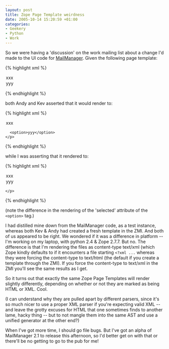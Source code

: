 ```yaml
---
layout: post
title: Zope Page Template weirdness
date: 2005-10-14 15:20:59 +01:00
categories:
- Geekery
- Python
- Work
---
```

So we were having a 'discussion' on the work mailing list about a change I'd made to the UI code for <a href="http://www.logicalware.com/">MailManager</a>.  Given the following page template:

{% highlight xml %}
<?xml version="1.0" encoding="utf-8"?>
<!DOCTYPE html PUBLIC "-//W3C//DTD XHTML 1.0 Strict//EN"
                      "http://www.w3.org/TR/xhtml1/DTD/xhtml1-strict.dtd">
<html xmlns="http://www.w3.org/1999/xhtml" lang="en" xml:lang="en" i18n:attributes="lang language; xml:lang language"
  xmlns:tal="http://xml.zope.org/namespaces/tal"
  xmlns:metal="http://xml.zope.org/namespaces/metal"
  xmlns:i18n="http://xml.zope.org/namespaces/i18n">
  <head>
    <title tal:content="template/title">The title</title>
  </head>
  <body>
    <p>
      <option tal:attributes="selected python:1==1">xxx</option>
      <option tal:attributes="selected python:1==0">yyy</option>
    </p>
  </body>
</html>
{% endhighlight %}

both Andy and Kev asserted that it would render to:

{% highlight xml %}
<?xml version="1.0" encoding="utf-8"?>
<!DOCTYPE html PUBLIC "-//W3C//DTD XHTML 1.0 Strict//EN"
                      "http://www.w3.org/TR/xhtml1/DTD/xhtml1-strict.dtd">
<html xmlns="http://www.w3.org/1999/xhtml" lang="en"
      xml:lang="en">
  <head>
    <title></title>
  </head>
  <body>
    <p>
      <option selected="selected">xxx</option>

      <option>yyy</option>
    </p>
  </body>
</html>
{% endhighlight %}

while I was asserting that it rendered to:

{% highlight xml %}
<?xml version="1.0" encoding="utf-8"?>
<!DOCTYPE html PUBLIC "-//W3C//DTD XHTML 1.0 Strict//EN"
                      "http://www.w3.org/TR/xhtml1/DTD/xhtml1-strict.dtd">
<html xmlns="http://www.w3.org/1999/xhtml" lang="en"
      xml:lang="en">
  <head>
    <title></title>
  </head>
  <body>
    <p>
      <option selected="True">xxx</option>
      <option selected="False">yyy</option>

    </p>
  </body>
</html>
{% endhighlight %}

(note the difference in the rendering of the 'selected' attribute of the <code>&lt;option&gt;</code> tag.)

I had distilled mine down from the MailManager code, as a test instance, whereas both Kev &amp; Andy had created a fresh template in the ZMI.  And both of us appeared to be right.  We wondered if it was a difference in platform -- I'm working on my laptop, with python 2.4 &amp; Zope 2.7.7.  But no.  The difference is that I'm rendering the files as content-type text/xml (which Zope kindly defaults to if it encounters a file starting <code>&lt;?xml ...</code> whereas they were forcing the content-type to text/html (the default if you create a template through the ZMI).  If you force the content-type to text/xml in the ZMI you'll see the same results as I get.

So it turns out that exactly the same Zope Page Templates will render slightly differently, depending on whether or not they are marked as being HTML or XML.  Cool.

(I can understand why they are pulled apart by different parsers, since it's so much nicer to use a proper XML parser if you're expecting valid XML -- and leave the grotty excuses for HTML that one sometimes finds to another lame, hacky thing -- but to not mangle them into the same AST and use a unified generator at the other end?)

When I've got more time, I should go file bugs.  But I've got an alpha of MailManager 2.1 to release this afternoon, so I'd better get on with that or there'll be no getting to go to the pub for me!
